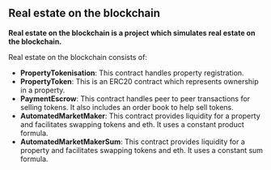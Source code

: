 ## Real estate on the blockchain

**Real estate on the blockchain is a project which simulates real estate on the blockchain.**

Real estate on the blockchain consists of:

-   **PropertyTokenisation**: This contract handles property registration.
-   **PropertyToken**: This is an ERC20 contract which represents ownership in a property.
-   **PaymentEscrow**: This contract handles peer to peer transactions for selling tokens. It also includes an order book to help sell tokens.
-   **AutomatedMarketMaker**: This contract provides liquidity for a property and facilitates swapping tokens and eth. It uses a constant product formula.
-   **AutomatedMarketMakerSum**: This contract provides liquidity for a property and facilitates swapping tokens and eth. It uses a constant sum formula.



